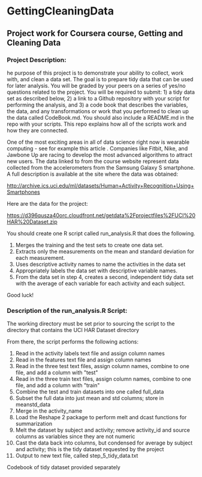 GettingCleaningData
===================

Project work for Coursera course, Getting and Cleaning Data
-------------------

### Project Description:

he purpose of this project is to demonstrate your ability to collect, work with, and clean a data set. The goal is to prepare tidy data that can be used for later analysis. You will be graded by your peers on a series of yes/no questions related to the project. You will be required to submit: 1) a tidy data set as described below, 2) a link to a Github repository with your script for performing the analysis, and 3) a code book that describes the variables, the data, and any transformations or work that you performed to clean up the data called CodeBook.md. You should also include a README.md in the repo with your scripts. This repo explains how all of the scripts work and how they are connected.  

One of the most exciting areas in all of data science right now is wearable computing - see for example this article . Companies like Fitbit, Nike, and Jawbone Up are racing to develop the most advanced algorithms to attract new users. The data linked to from the course website represent data collected from the accelerometers from the Samsung Galaxy S smartphone. A full description is available at the site where the data was obtained: 

http://archive.ics.uci.edu/ml/datasets/Human+Activity+Recognition+Using+Smartphones 

Here are the data for the project: 

https://d396qusza40orc.cloudfront.net/getdata%2Fprojectfiles%2FUCI%20HAR%20Dataset.zip 

 You should create one R script called run_analysis.R that does the following. 
1. Merges the training and the test sets to create one data set.
2. Extracts only the measurements on the mean and standard deviation for each measurement. 
3. Uses descriptive activity names to name the activities in the data set
4. Appropriately labels the data set with descriptive variable names. 
5. From the data set in step 4, creates a second, independent tidy data set with the average of each variable for each activity and each subject.

Good luck!

### Description of the run_analysis.R Script:

The working directory must be set prior to sourcing the script to the directory that contains the UCI HAR Dataset directory

From there, the script performs the following actions:

1. Read in the activity labels text file and assign column names
2. Read in the features text file and assign column names
3. Read in the three test text files, assign column names, combine to one file, and add a column with "test"
4. Read in the three train text files, assign column names, combine to one file, and add a column with "train"
5. Combine the test and train datasets into one called full_data
6. Subset the full data into just mean and std columns; store in meanstd_data
7. Merge in the activity_name
8. Load the Reshape 2 package to perform melt and dcast functions for summarization
9. Melt the dataset by subject and activity; remove activity_id and source columns as variables since they are not numeric
10. Cast the data back into columns, but condensed for average by subject and activity; this is the tidy dataset requested by the project
11. Output to new text file, called step_5_tidy_data.txt

Codebook of tidy dataset provided separately